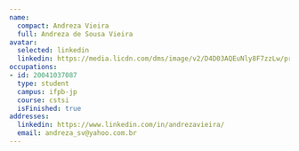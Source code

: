 ```yaml
---
name:
  compact: Andreza Vieira
  full: Andreza de Sousa Vieira
avatar:
  selected: linkedin
  linkedin: https://media.licdn.com/dms/image/v2/D4D03AQEuNly8F7zzLw/profile-displayphoto-shrink_400_400/profile-displayphoto-shrink_400_400/0/1667669404391?e=1732752000&v=beta&t=olYvvebS16Yc2sxg-LpQSm1mTbmI3SYP-diM7UolU-U
occupations:
- id: 20041037087
  type: student
  campus: ifpb-jp
  course: cstsi
  isFinished: true
addresses:
  linkedin: https://www.linkedin.com/in/andrezavieira/
  email: andreza_sv@yahoo.com.br
---
```


